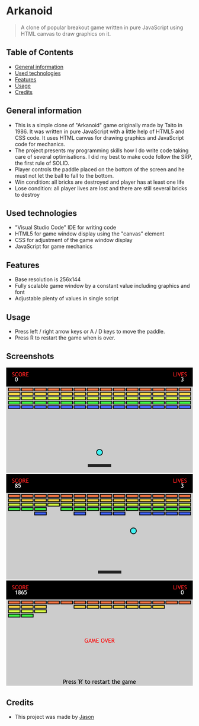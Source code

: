 # Arkanoid
> A clone of popular breakout game written in pure JavaScript using HTML canvas to draw graphics on it.

## Table of Contents
* [General information](#general-information)
* [Used technologies](#used-technologies)
* [Features](#features)
* [Usage](#usage)
* [Credits](#credits)

## General information
- This is a simple clone of "Arkanoid" game originally made by Taito in 1986. It was written in pure JavaScript with a little help of HTML5 and CSS code. It uses HTML canvas for drawing graphics and JavaScript code for mechanics.
- The project presents my programming skills how I do write code taking care of several optimisations. I did my best to make code follow the SRP, the first rule of SOLID.
- Player controls the paddle placed on the bottom of the screen and he must not let the ball to fall to the bottom.
- Win condition: all bricks are destroyed and player has at least one life
- Lose condition: all player lives are lost and there are still several bricks to destroy

## Used technologies
- "Visual Studio Code" IDE for writing code
- HTML5 for game window display using the "canvas" element
- CSS for adjustment of the game window display
- JavaScript for game mechanics

## Features
- Base resolution is 256x144
- Fully scalable game window by a constant value including graphics and font
- Adjustable plenty of values in single script

## Usage
- Press left / right arrow keys or A / D keys to move the paddle.
- Press R to restart the game when is over.

## Screenshots
!["Arkanoid"](./screenshots/1.png?raw=true)
!["Arkanoid"](./screenshots/2.png?raw=true)
!["Arkanoid"](./screenshots/3.png?raw=true)

## Credits
- This project was made by [Jason](https://jasonxiii.pl "Jason. Gry, muzyka, kursy, artykuły, programy i filmy!")